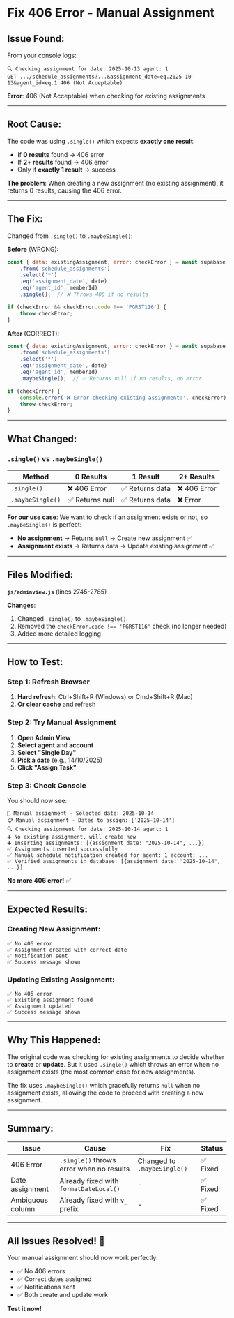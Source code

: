 # Fix 406 Error - Manual Assignment

## Issue Found:

From your console logs:
```
🔍 Checking assignment for date: 2025-10-13 agent: 1
GET .../schedule_assignments?...&assignment_date=eq.2025-10-13&agent_id=eq.1 406 (Not Acceptable)
```

**Error**: 406 (Not Acceptable) when checking for existing assignments

---

## Root Cause:

The code was using `.single()` which expects **exactly one result**:
- If **0 results** found → 406 error
- If **2+ results** found → 406 error
- Only if **exactly 1 result** → success

**The problem**: When creating a new assignment (no existing assignment), it returns 0 results, causing the 406 error.

---

## The Fix:

Changed from `.single()` to `.maybeSingle()`:

**Before** (WRONG):
```javascript
const { data: existingAssignment, error: checkError } = await supabase
    .from('schedule_assignments')
    .select('*')
    .eq('assignment_date', date)
    .eq('agent_id', memberId)
    .single();  // ❌ Throws 406 if no results

if (checkError && checkError.code !== 'PGRST116') {
    throw checkError;
}
```

**After** (CORRECT):
```javascript
const { data: existingAssignment, error: checkError } = await supabase
    .from('schedule_assignments')
    .select('*')
    .eq('assignment_date', date)
    .eq('agent_id', memberId)
    .maybeSingle();  // ✅ Returns null if no results, no error

if (checkError) {
    console.error('❌ Error checking existing assignment:', checkError);
    throw checkError;
}
```

---

## What Changed:

### `.single()` vs `.maybeSingle()`

| Method | 0 Results | 1 Result | 2+ Results |
|--------|-----------|----------|------------|
| `.single()` | ❌ 406 Error | ✅ Returns data | ❌ 406 Error |
| `.maybeSingle()` | ✅ Returns null | ✅ Returns data | ❌ Error |

**For our use case**: We want to check if an assignment exists or not, so `.maybeSingle()` is perfect:
- **No assignment** → Returns `null` → Create new assignment ✅
- **Assignment exists** → Returns data → Update existing assignment ✅

---

## Files Modified:

**`js/adminview.js`** (lines 2745-2785)

**Changes**:
1. Changed `.single()` to `.maybeSingle()`
2. Removed the `checkError.code !== 'PGRST116'` check (no longer needed)
3. Added more detailed logging

---

## How to Test:

### Step 1: Refresh Browser
1. **Hard refresh**: Ctrl+Shift+R (Windows) or Cmd+Shift+R (Mac)
2. **Or clear cache** and refresh

### Step 2: Try Manual Assignment
1. **Open Admin View**
2. **Select agent** and **account**
3. **Select "Single Day"**
4. **Pick a date** (e.g., 14/10/2025)
5. **Click "Assign Task"**

### Step 3: Check Console
You should now see:
```
📅 Manual assignment - Selected date: 2025-10-14
📋 Manual assignment - Dates to assign: ['2025-10-14']
🔍 Checking assignment for date: 2025-10-14 agent: 1
➕ No existing assignment, will create new
➕ Inserting assignments: [{assignment_date: "2025-10-14", ...}]
✅ Assignments inserted successfully
✅ Manual schedule notification created for agent: 1 account: ...
✅ Verified assignments in database: [{assignment_date: "2025-10-14", ...}]
```

**No more 406 error!** ✅

---

## Expected Results:

### Creating New Assignment:
```
✅ No 406 error
✅ Assignment created with correct date
✅ Notification sent
✅ Success message shown
```

### Updating Existing Assignment:
```
✅ No 406 error
✅ Existing assignment found
✅ Assignment updated
✅ Success message shown
```

---

## Why This Happened:

The original code was checking for existing assignments to decide whether to **create** or **update**. But it used `.single()` which throws an error when no assignment exists (the most common case for new assignments).

The fix uses `.maybeSingle()` which gracefully returns `null` when no assignment exists, allowing the code to proceed with creating a new assignment.

---

## Summary:

| Issue | Cause | Fix | Status |
|-------|-------|-----|--------|
| 406 Error | `.single()` throws error when no results | Changed to `.maybeSingle()` | ✅ Fixed |
| Date assignment | Already fixed with `formatDateLocal()` | - | ✅ Fixed |
| Ambiguous column | Already fixed with `v_` prefix | - | ✅ Fixed |

---

## All Issues Resolved! 🎉

Your manual assignment should now work perfectly:
- ✅ No 406 errors
- ✅ Correct dates assigned
- ✅ Notifications sent
- ✅ Both create and update work

**Test it now!**


